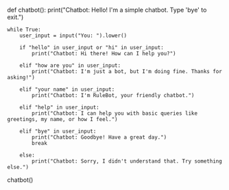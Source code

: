 def chatbot():
    print("Chatbot: Hello! I'm a simple chatbot. Type 'bye' to exit.")

    while True:
        user_input = input("You: ").lower()

        if "hello" in user_input or "hi" in user_input:
            print("Chatbot: Hi there! How can I help you?")
        
        elif "how are you" in user_input:
            print("Chatbot: I'm just a bot, but I'm doing fine. Thanks for asking!")

        elif "your name" in user_input:
            print("Chatbot: I'm RuleBot, your friendly chatbot.")

        elif "help" in user_input:
            print("Chatbot: I can help you with basic queries like greetings, my name, or how I feel.")

        elif "bye" in user_input:
            print("Chatbot: Goodbye! Have a great day.")
            break
        
        else:
            print("Chatbot: Sorry, I didn't understand that. Try something else.")

chatbot()
